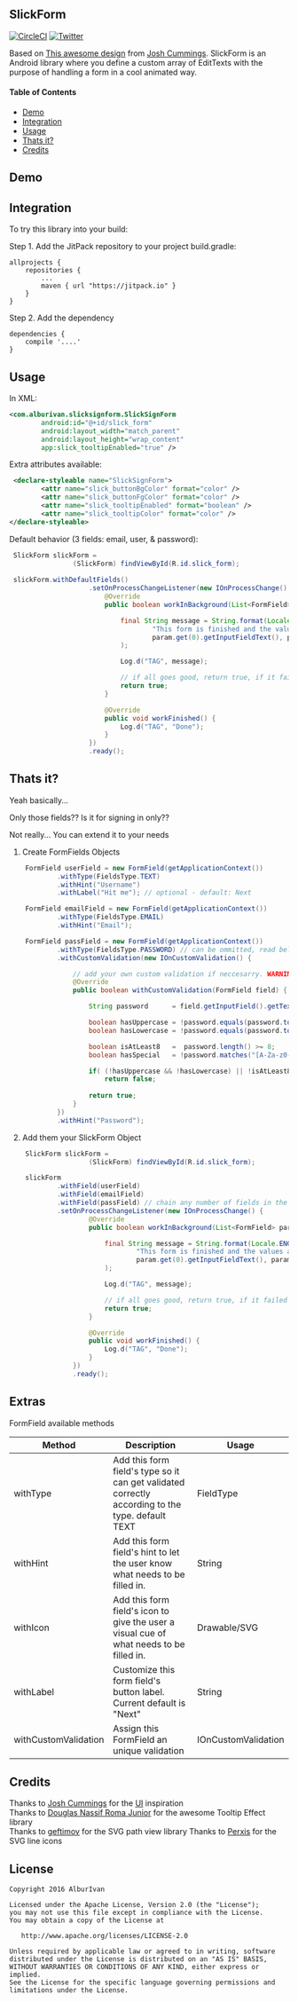## SlickForm

[![CircleCI](https://img.shields.io/circleci/project/BrightFlair/PHP.Gt.svg?maxAge=2592000)](https://circleci.com/gh/AlburIvan/SlickForm/1)
[![Twitter](https://img.shields.io/badge/Twitter-%40AlburIvan-blue.svg?style=flat)](https://twitter.com/AlburIvan)


Based on [This awesome design][slick-form-page] from [Josh Cummings][dribbble-profile]. SlickForm is an Android library where you define a custom array of EditTexts with the purpose of handling a form in a cool animated way.


#### Table of Contents

* [Demo](#demo)
* [Integration](#integration)
* [Usage](#usage)
* [Thats it?](#thats-it)
* [Credits](#credits)


## Demo



## Integration

To try this library into your build:

Step 1. Add the JitPack repository to your project build.gradle:

	allprojects {
		repositories {
			...
			maven { url "https://jitpack.io" }
		}
	}
    
Step 2. Add the dependency

	dependencies {
		compile '....'
	}


## Usage

In XML:
```xml
<com.alburivan.slicksignform.SlickSignForm
        android:id="@+id/slick_form"
        android:layout_width="match_parent"
        android:layout_height="wrap_content"
        app:slick_tooltipEnabled="true" />
```

Extra attributes available:
```xml
 <declare-styleable name="SlickSignForm">
        <attr name="slick_buttonBgColor" format="color" />
        <attr name="slick_buttonFgColor" format="color" />
        <attr name="slick_tooltipEnabled" format="boolean" />
        <attr name="slick_tooltipColor" format="color" />
</declare-styleable>
```    


Default behavior (3 fields: email, user, & password):
```java
 SlickForm slickForm =
                (SlickForm) findViewById(R.id.slick_form);
                
 slickForm.withDefaultFields()
                    .setOnProcessChangeListener(new IOnProcessChange() {
                        @Override
                        public boolean workInBackground(List<FormField> param) {

                            final String message = String.format(Locale.ENGLISH,
                                    "This form is finished and the values are: first field: %s - second field: %s  - third field: %s",
                                    param.get(0).getInputFieldText(), param.get(1).getInputFieldText(), param.get(2).getInputFieldText()
                            );

                            Log.d("TAG", message);

                            // if all goes good, return true, if it failed return false
                            return true;
                        }

                        @Override
                        public void workFinished() {
                            Log.d("TAG", "Done");
                        }
                    })
                    .ready();
```

## Thats it?

Yeah basically...

Only those fields?? Is it for signing in only??

Not really... You can extend it to your needs

1. Create FormFields Objects

```java
	FormField userField = new FormField(getApplicationContext())
            .withType(FieldsType.TEXT)
            .withHint("Username")
            .withLabel("Hit me"); // optional - default: Next

    FormField emailField = new FormField(getApplicationContext())
            .withType(FieldsType.EMAIL)
            .withHint("Email");

    FormField passField = new FormField(getApplicationContext())
            .withType(FieldsType.PASSWORD) // can be ommitted, read below...
            .withCustomValidation(new IOnCustomValidation() {

            	// add your own custom validation if neccesarry. WARNING: it will override the FieldType to CUSTOM
                @Override
                public boolean withCustomValidation(FormField field) {

                    String password 	 = field.getInputField().getText().toString();

                    boolean hasUppercase = !password.equals(password.toLowerCase());
                    boolean hasLowercase = !password.equals(password.toUpperCase());

                    boolean isAtLeast8   =  password.length() >= 8;
                    boolean hasSpecial   = !password.matches("[A-Za-z0-9 ]*");

                    if( (!hasUppercase && !hasLowercase) || !isAtLeast8 || !hasSpecial )
                        return false;
                    
                    return true;
                }
            })
            .withHint("Password");
```

2. Add them your SlickForm Object

```java
 	SlickForm slickForm =
                	(SlickForm) findViewById(R.id.slick_form);

 	slickForm
            .withField(userField)
            .withField(emailField)
            .withField(passField) // chain any number of fields in the order of appearance
            .setOnProcessChangeListener(new IOnProcessChange() {
                    @Override
                    public boolean workInBackground(List<FormField> param) {

                        final String message = String.format(Locale.ENGLISH,
                                "This form is finished and the values are: first field: %s - second field: %s  - third field: %s",
                                param.get(0).getInputFieldText(), param.get(1).getInputFieldText(), param.get(2).getInputFieldText()
                        );

                        Log.d("TAG", message);

                        // if all goes good, return true, if it failed return false
                        return true;
                    }

                    @Override
                    public void workFinished() {
                        Log.d("TAG", "Done");
                    }
                })
                .ready();
```


## Extras

FormField available methods

|  Method   | Description 																																					|  Usage     | 
|-----------|---------------------------------------------------------------------------------------------------------------------------------------------------------------|------------|
| withType  |  Add this form field's type so it can get validated correctly according to the type. default TEXT														 		| FieldType  |
| withHint  |  Add this form field's hint to let the user know what needs to be filled in. 																					| String  	 |
| withIcon  |  Add this form field's icon to give the user a visual cue of what needs to be filled in. 																		| Drawable/SVG   |
| withLabel	|  Customize this form field's button label. Current default is "Next"																							| String     |
| withCustomValidation |  Assign this FormField an unique validation 																									| IOnCustomValidation |




## Credits
Thanks to [Josh Cummings][dribbble-profile] for the [UI][slick-form-page] inspiration  
Thanks to [Douglas Nassif Roma Junior][tooltip-library] for the awesome Tooltip Effect library	
Thanks to [geftimov][svg-library] for the SVG path view library
Thanks to [Perxis][perxis-link] for the SVG line icons


## License

	Copyright 2016 AlburIvan
	
	Licensed under the Apache License, Version 2.0 (the "License");
	you may not use this file except in compliance with the License.
	You may obtain a copy of the License at
	
	   http://www.apache.org/licenses/LICENSE-2.0
	
	Unless required by applicable law or agreed to in writing, software
	distributed under the License is distributed on an "AS IS" BASIS,
	WITHOUT WARRANTIES OR CONDITIONS OF ANY KIND, either express or implied.
	See the License for the specific language governing permissions and
	limitations under the License.
	


[dribbble-profile]: https://dribbble.com/joshcummingsdesign
[slick-form-page]: http://www.materialup.com/posts/sign-up-e226cb9b-e06d-4e8c-ba28-3e5837e1cd41
[tooltip-library]: https://github.com/douglasjunior/android-simple-tooltip
[svg-library]: https://github.com/geftimov/android-pathview
[perxis-link]: https://perxis.com 